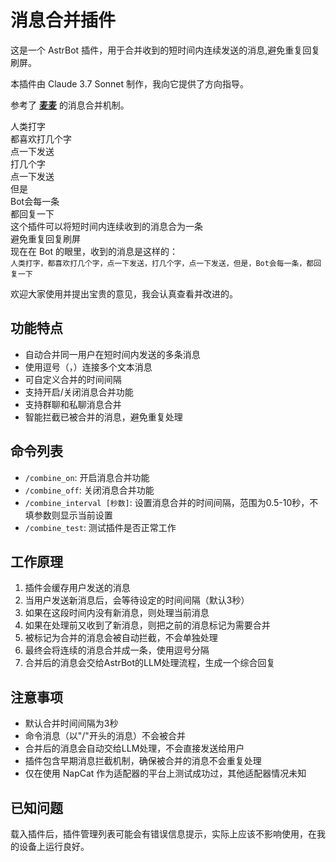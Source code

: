 # 消息合并插件 

这是一个 AstrBot 插件，用于合并收到的短时间内连续发送的消息,避免重复回复刷屏。

本插件由 Claude 3.7 Sonnet 制作，我向它提供了方向指导。

参考了 [**麦麦**](https://github.com/MaiM-with-u/MaiBot) 的消息合并机制。


人类打字<br>
都喜欢打几个字<br>
点一下发送<br>
打几个字<br>
点一下发送<br>
但是<br>
Bot会每一条<br>
都回复一下<br>
这个插件可以将短时间内连续收到的消息合为一条<br>
避免重复回复刷屏<br>
现在在 Bot 的眼里，收到的消息是这样的：<br>```人类打字，都喜欢打几个字，点一下发送，打几个字，点一下发送，但是，Bot会每一条，都回复一下```


欢迎大家使用并提出宝贵的意见，我会认真查看并改进的。

## 功能特点

- 自动合并同一用户在短时间内发送的多条消息
- 使用逗号（，）连接多个文本消息
- 可自定义合并的时间间隔
- 支持开启/关闭消息合并功能
- 支持群聊和私聊消息合并
- 智能拦截已被合并的消息，避免重复处理

## 命令列表

- `/combine_on`: 开启消息合并功能
- `/combine_off`: 关闭消息合并功能
- `/combine_interval [秒数]`: 设置消息合并的时间间隔，范围为0.5-10秒，不填参数则显示当前设置
- `/combine_test`: 测试插件是否正常工作

## 工作原理

1. 插件会缓存用户发送的消息
2. 当用户发送新消息后，会等待设定的时间间隔（默认3秒）
3. 如果在这段时间内没有新消息，则处理当前消息
4. 如果在处理前又收到了新消息，则把之前的消息标记为需要合并
5. 被标记为合并的消息会被自动拦截，不会单独处理
6. 最终会将连续的消息合并成一条，使用逗号分隔
7. 合并后的消息会交给AstrBot的LLM处理流程，生成一个综合回复

## 注意事项

- 默认合并时间间隔为3秒
- 命令消息（以"/"开头的消息）不会被合并
- 合并后的消息会自动交给LLM处理，不会直接发送给用户
- 插件包含早期消息拦截机制，确保被合并的消息不会重复处理
- 仅在使用 NapCat 作为适配器的平台上测试成功过，其他适配器情况未知

## 已知问题
载入插件后，插件管理列表可能会有错误信息提示，实际上应该不影响使用，在我的设备上运行良好。